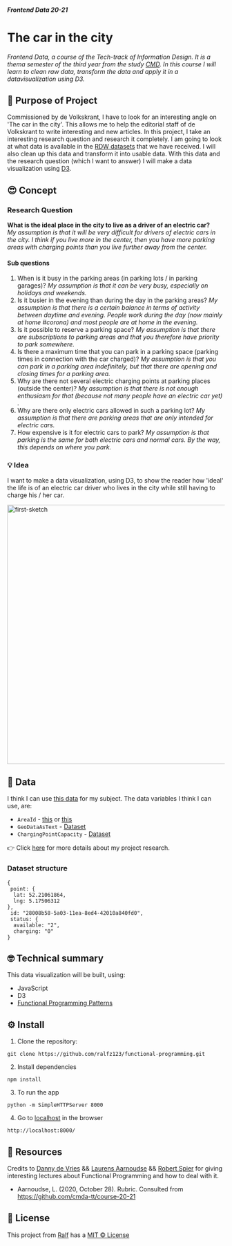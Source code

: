 ##### Frontend Data 20-21
# The car in the city
<!-- [_imageOfProduct_] -->
<!-- [_linkOfDeployment_Netlify_] -->
_Frontend Data, a course of the Tech-track of Information Design. It is a thema semester of the third year from the study [CMD](https://www.cmd-amsterdam.nl/). In this course I will learn to clean raw data, transform the data and apply it in a datavisualization using D3._

## :rocket: Purpose of Project
Commissioned by de Volkskrant, I have to look for an interesting angle on 'The car in the city'. This allows me to help the editorial staff of de Volkskrant to write interesting and new articles.
In this project, I take an interesting research question and research it completely. I am going to look at what data is available in the [RDW datasets](https://opendata.rdw.nl/browse?category=Parkeren&provenance=official&page=1) that we have received. I will also clean up this data and transform it into usable data. With this data and the research question (which I want to answer) I will make a data visualization using [D3](https://d3js.org/).

## :heart_eyes: Concept
### Research Question
**What is the ideal place in the city to live as a driver of an electric car?**  
_My assumption is that it will be very difficult for drivers of electric cars in the city. I think if you live more in the center, then you have more parking areas with charging points than you live further away from the center._

#### Sub questions
1. When is it busy in the parking areas (in parking lots / in parking garages)?
   _My assumption is that it can be very busy, especially on holidays and weekends._
2. Is it busier in the evening than during the day in the parking areas?
    _My assumption is that there is a certain balance in terms of activity between daytime and evening. People work during the day (now mainly at home #corona) and most people are at home in the evening._
3. Is it possible to reserve a parking space?
    _My assumption is that there are subscriptions to parking areas and that you therefore have priority to park somewhere._
4. Is there a maximum time that you can park in a parking space (parking times in connection with the car charged)?
    _My assumption is that you can park in a parking area indefinitely, but that there are opening and closing times for a parking area._
5. Why are there not several electric charging points at parking places (outside the center)?
    _My assumption is that there is not enough enthusiasm for that (because not many people have an electric car yet) ._
6. Why are there only electric cars allowed in such a parking lot?
    _My assumption is that there are parking areas that are only intended for electric cars._
7. How expensive is it for electric cars to park?
    _My assumption is that parking is the same for both electric cars and normal cars. By the way, this depends on where you park._

### :bulb: Idea
I want to make a data visualization, using D3, to show the reader how 'ideal' the life is of an electric car driver who lives in the city while still having to charge his / her car.

<img src="https://raw.githubusercontent.com/wiki/ralfz123/functional-programming/img/sketch_v1.jpg" alt="first-sketch" width="600px">

## :1234: Data  
I think I can use [this data](https://github.com/ralfz123/functional-programming/wiki/Onderzoek-%F0%9F%94%8D#data) for my subject.
The data variables I think I can use, are:
- `AreaId` - [this](https://opendata.rdw.nl/Parkeren/Open-Data-Parkeren-GEBIED/adw6-9hsg) or [this](https://opendata.rdw.nl/Parkeren/Open-Data-Parkeren-GEOMETRIE-GEBIED/nsk3-v9n7)
- `GeoDataAsText` - [Dataset](https://opendata.rdw.nl/Parkeren/Open-Data-Parkeren-GEOMETRIE-GEBIED/nsk3-v9n7)
- `ChargingPointCapacity` - [Dataset](https://opendata.rdw.nl/Parkeren/Open-Data-Parkeren-SPECIFICATIES-PARKEERGEBIED/b3us-f26s)

👉 Click [here](https://github.com/ralfz123/functional-programming/wiki/Onderzoek-%F0%9F%94%8D) for more details about my project research.

### Dataset structure
```
{
 point: {
  lat: 52.21061864,
  lng: 5.17506312
},
 id: "28008b58-5a03-11ea-8ed4-42010a840fd0",
 status: {
  available: "2",
  charging: "0"
}
```


## :nerd_face: Technical summary
This data visualization will be built, using:
- JavaScript
- D3
- [Functional Programming Patterns](https://github.com/ralfz123/functional-programming/wiki/Functional-Patterns)

## :gear: Install
1. Clone the repository:  
```
git clone https://github.com/ralfz123/functional-programming.git
```

2. Install dependencies   
```
npm install
```

3. To run the app   
```
python -m SimpleHTTPServer 8000  
```

4. Go to [localhost](http://localhost:8000/) in the browser
```
http://localhost:8000/
```


## :file_folder: Resources
Credits to [Danny de Vries](https://github.com/dandevri) && [Laurens Aarnoudse](https://github.com/Razpudding) && [Robert Spier](https://github.com/roberrrt-s) for giving interesting lectures about Functional Programming and how to deal with it.

- Aarnoudse, L.  (2020, October 28). Rubric. Consulted from https://github.com/cmda-tt/course-20-21

## :cop: License
This project from [Ralf](https://github.com/ralfz123) has a [MIT © License](https://github.com/ralfz123/frontend-data/blob/main/LICENSE)
